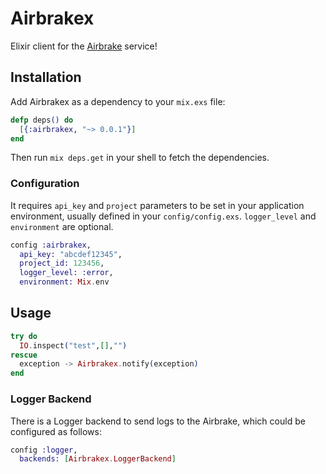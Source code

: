 # Airbrakex

Elixir client for the [Airbrake](http://airbrake.com) service!

## Installation

Add Airbrakex as a dependency to your `mix.exs` file:

```elixir
defp deps() do
  [{:airbrakex, "~> 0.0.1"}]
end
```

Then run `mix deps.get` in your shell to fetch the dependencies.

### Configuration

It requires `api_key` and `project` parameters to be set
in your application environment, usually defined in your `config/config.exs`.
`logger_level` and `environment` are optional.

```elixir
config :airbrakex,
  api_key: "abcdef12345",
  project_id: 123456,
  logger_level: :error,
  environment: Mix.env
```

## Usage

```elixir
try do
  IO.inspect("test",[],"")
rescue
  exception -> Airbrakex.notify(exception)
end
```

### Logger Backend

There is a Logger backend to send logs to the Airbrake,
which could be configured as follows:

```elixir
config :logger,
  backends: [Airbrakex.LoggerBackend]
```
